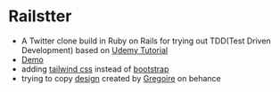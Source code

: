# Railstter

- A Twitter clone build in Ruby on Rails for trying out TDD(Test Driven Development) based on [Udemy Tutorial](https://www.udemy.com/course/ruby-rails-5-bdd-rspec-capybara) 
- [Demo](https://railstter.herokuapp.com/) 
- adding [tailwind css](https://tailwindcss.com/) instead of [bootstrap](https://getbootstrap.com/)
- trying to copy [design](https://www.behance.net/gallery/14286087/Twitter-Redesign-of-UI-details) created by [Gregoire](https://www.behance.net/gregoirevella) on behance

